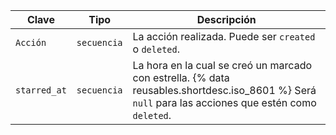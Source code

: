 | Clave        | Tipo        | Descripción                                                                                                                                         |
| ------------ | ----------- | --------------------------------------------------------------------------------------------------------------------------------------------------- |
| `Acción`     | `secuencia` | La acción realizada. Puede ser `created` o `deleted`.                                                                                               |
| `starred_at` | `secuencia` | La hora en la cual se creó un marcado con estrella. {% data reusables.shortdesc.iso_8601 %} Será `null` para las acciones que estén como `deleted`. |
